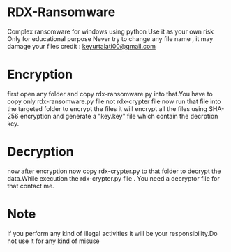 # RDX-Ransomware
 Complex ransomware for windows using python
 Use it as your own risk
 Only for educational purpose
 Never try to change any file name , it may damage your files
 credit : keyurtalati00@gmail.com

# Encryption
  first open any folder and copy rdx-ransomware.py into that.You have to copy only rdx-ransomware.py file not rdx-crypter file
  now run that file into the targeted folder to encrypt the files
  it will encrypt all the files using SHA-256 encryption and generate a "key.key" file which contain the decrption key.

# Decryption
  now after encryption now copy rdx-crypter.py to that folder to decrypt the data.While execution the rdx-crypter.py file . You need a decryptor file for that contact me.

# Note
   If you perform any kind of illegal activities it will be your responsibility.Do not use it for any kind of misuse
